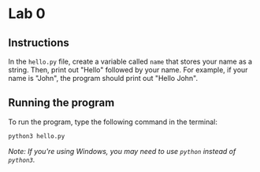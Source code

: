 # Lab 0

## Instructions

In the `hello.py` file, create a variable called `name` that stores your name as a string. Then, print out "Hello" followed by your name. For example, if your name is "John", the program should print out "Hello John".

## Running the program

To run the program, type the following command in the terminal:

```bash
python3 hello.py
```

*Note: If you're using Windows, you may need to use `python` instead of `python3`.*
